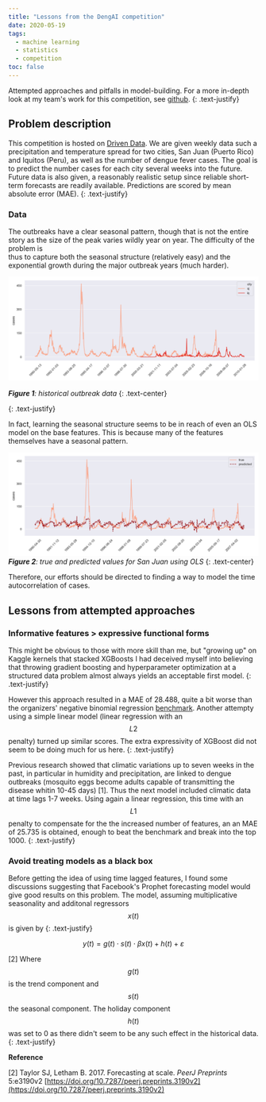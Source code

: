 ```yaml
---
title: "Lessons from the DengAI competition"
date: 2020-05-19
tags:
  - machine learning
  - statistics
  - competition
toc: false
---
```


Attempted approaches and pitfalls in model-building. For a more in-depth look at my team's work 
for this competition, see [github](https://github.com/datascienceslugs/dss-diseasespread).
{: .text-justify}

## Problem description

This competition is hosted on 
[Driven Data](https://www.drivendata.org/competitions/44/dengai-predicting-disease-spread/). 
We are given weekly  data such a precipitation and temperature spread for two cities, 
San Juan (Puerto Rico) and Iquitos (Peru), as well as the number of dengue fever cases. 
The goal is to predict the number cases for each city several weeks into the future.
Future  data is also given, a reasonably realistic setup since reliable short-term
 forecasts are readily available. Predictions are scored by mean absolute error (MAE).
{: .text-justify}

### Data

The outbreaks have a clear seasonal pattern, though that is not the entire story as
 the size of the peak varies wildly year on year. The difficulty of the problem is  
thus to capture both the seasonal structure (relatively easy) and the exponential 
 growth during the major outbreak years
(much harder).

![historical cases](../assets/posts/denguai/historical_cases.png)

***Figure 1**: historical outbreak data*
{: .text-center}


{: .text-justify}

In fact, learning the seasonal structure seems to be in reach of even an OLS model
on the base features. This is because many of the  features themselves
have a seasonal pattern.

![ols prediction](../assets/posts/denguai/ols_pred.png)
***Figure 2**: true and predicted values for San Juan using OLS*
{: .text-center}


Therefore, our efforts should be directed to finding a way to model the time 
autocorrelation of cases.

## Lessons from attempted approaches

### Informative features > expressive functional forms

This might be obvious to those with more skill than me, but "growing up" on Kaggle kernels that 
stacked XGBoosts I had deceived myself into believing that throwing gradient boosting and 
hyperparameter optimization at a structured data problem almost always yields an acceptable first 
model.
{: .text-justify}

However this approach resulted in a MAE of 28.488, quite a bit worse than the organizers' negative 
binomial regression [benchmark](https://www.drivendata.co/blog/dengue-benchmark/). 
Another attempty using a simple linear model (linear regression with an $$L2$$ penalty) turned up
 similar scores. The extra expressivity of XGBoost did not seem to be doing much for us here. 
{: .text-justify}

Previous research showed that climatic variations up to seven weeks in the past, in particular in 
humidity and precipitation, are linked to dengue outbreaks (mosquito eggs become adults 
capable of transmitting the disease whitin 10-45 days) [1].
Thus the next model included climatic data at time lags 1-7 weeks. Using again a linear regression, 
this time with an $$L1$$ penalty to compensate for the the increased number of features, an 
an MAE of 25.735 is obtained, enough to beat the benchmark and break into the top 1000.
{: .text-justify}


### Avoid treating models as a black box

Before getting the idea of using time lagged features, I found some discussions suggesting that Facebook's Prophet forecasting  model would give good results on this problem.
The model, assuming multiplicative seasonality and additonal regressors $$x(t)$$ is given by
{: .text-justify}

$$y(t) = g(t) \cdot s(t) \cdot \beta x(t) + h(t) + \varepsilon$$ 

[2] Where $$g(t)$$ is the trend component and $$s(t)$$ the seasonal component. The holiday 
component $$h(t)$$ was set to 0 as there didn't seem to be any such effect in the historical data.
{: .text-justify}

**Reference**

[2] Taylor SJ, Letham B. 2017. Forecasting at scale. *PeerJ Preprints* 5:e3190v2 [https://doi.org/10.7287/peerj.preprints.3190v2](https://doi.org/10.7287/peerj.preprints.3190v2)

